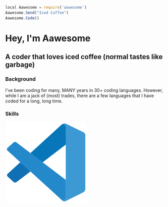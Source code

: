 ```js
local Aawesome = require('aawesome')
Aawesome.Send("Iced Coffee")
Aawesome.Code()
```

# Hey, I'm Aawesome
## A coder that loves iced coffee (normal tastes like garbage)

### Background

I've been coding for many, MANY years in 30+ coding languages. However, while I am a jack of (most) trades, there
are a few languages that I have coded for a long, long time.

### Skills

![VsCode](https://raw.githubusercontent.com/devicons/devicon/1119b9f84c0290e0f0b38982099a2bd027a48bf1/icons/vscode/vscode-original.svg)
